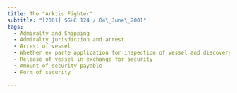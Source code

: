 ```yaml
---
title: The "Arktis Fighter" 
subtitle: "[2001] SGHC 124 / 04\_June\_2001"
tags:
  - Admiralty and Shipping
  - Admiralty jurisdiction and arrest
  - Arrest of vessel
  - Whether ex parte application for inspection of vessel and discovery appropriate
  - Release of vessel in exchange for security
  - Amount of security payable
  - Form of security

---
```



